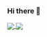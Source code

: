 ### Hi there 👋

<a href="https://github.com/anuraghazra/github-readme-stats">
<img align="center"src="https://github-readme-stats.vercel.app/api?username=fred1357944&count_private=true&show_icons=true&theme=dark"/>
</a>
<a href="https://github.com/anuraghazra/convoychat">
<img align="center"src="https://github-readme-stats.vercel.app/api/top-langs/?
username=fred1357944&langs_count=8&theme=dark&count_private=true&layout=compact&hide=javascript,html,css,CoffeeScript&card_width=250" />
</a>

<!--
**fred1357944/fred1357944** is a ✨ _special_ ✨ repository because its `README.md` (this file) appears on your GitHub profile.

Here are some ideas to get you started:

- 🔭 I’m currently working on ...
- 🌱 I’m currently learning ...
- 👯 I’m looking to collaborate on ...
- 🤔 I’m looking for help with ...
- 💬 Ask me about ...
- 📫 How to reach me: ...
- 😄 Pronouns: ...
- ⚡ Fun fact: ...
-->

